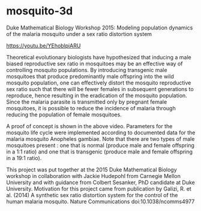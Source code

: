 # mosquito-3d
Duke Mathematical Biology Workshop 2015: Modeling population dynamics of the malaria mosquito under a sex ratio distortion system

https://youtu.be/YEhoblpiARU

Theoretical evolutionary biologists have hypothesized that inducing a male biased reproductive sex ratio in mosquitoes may be an effective way of controlling mosquito populations. By introducing transgenic male mosquitoes that produce predominantly male offspring into the wild mosquito population, one can effectively distort the mosquito reproductive sex ratio such that there will be fewer females in subsequent generations to reproduce, hence resulting in the eradication of the mosquito population. Since the malaria parasite is transmitted only by pregnant female mosquitoes, it is possible to reduce the incidence of malaria through reducing the population of female mosquitoes. 

A proof of concept is shown in the above video. Parameters for the mosquito life cycle were implemented according to documented data for the malaria mosquito Anopheles gambiae. Note that there are two types of male mosquitoes present : one that is normal (produce male and female offspring in a 1:1 ratio) and one that is transgenic (produce male and female offspring in a 19:1 ratio). 

This project was put together at the 2015 Duke Mathematical Biology workshop in collaboration with Jackie Hudepohl from Carnegie Mellon University and with guidance from Colbert Sesanker, PhD candidate at Duke University. Motivation for this project came from publication by Galizi, R. et al. (2014) A synthetic sex ratio distortion system for the control of the human malaria mosquito. Nature Communications doi:10.1038/ncomms4977
